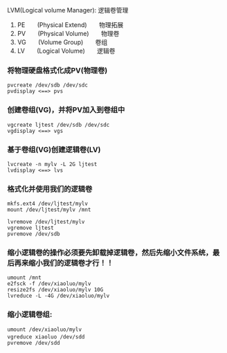 LVM(Logical volume Manager): 逻辑卷管理
1. PE　　(Physical Extend)　　物理拓展
2. PV　　(Physical Volume)　　物理卷
3. VG　　(Volume Group)　　卷组
4. LV　　(Logical Volume)　　逻辑卷

### 将物理硬盘格式化成PV(物理卷)
```shell
pvcreate /dev/sdb /dev/sdc
pvdisplay <==> pvs
```

### 创建卷组(VG)，并将PV加入到卷组中
```shell
vgcreate ljtest /dev/sdb /dev/sdc 
vgdisplay <==> vgs
```

### 基于卷组(VG)创建逻辑卷(LV)
```shell
lvcreate -n mylv -L 2G ljtest
lvdisplay <==> lvs
```

### 格式化并使用我们的逻辑卷
```shell
mkfs.ext4 /dev/ljtest/mylv 
mount /dev/ljtest/mylv /mnt

lvremove /dev/ljtest/mylv 
vgremove ljtest
pvremove /dev/sdb
```

### 缩小逻辑卷的操作必须要先卸载掉逻辑卷，然后先缩小文件系统，最后再来缩小我们的逻辑卷才行！！
```shell
umount /mnt
e2fsck -f /dev/xiaoluo/mylv
resize2fs /dev/xiaoluo/mylv 10G
lvreduce -L -4G /dev/xiaoluo/mylv
```
### 缩小逻辑卷组:
```shell
umount /dev/xiaoluo/mylv
vgreduce xiaoluo /dev/sdd 　
pvremove /dev/sdd 
```
